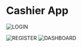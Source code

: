 # Cashier App

![LOGIN](https://user-images.githubusercontent.com/84588706/162619465-16b3b474-8703-49fe-85b3-44f7fcde2f34.jpg)

![REGISTER](https://user-images.githubusercontent.com/84588706/162619479-1d21fc0c-8f20-4806-8a0c-e007a66b34c2.jpg)
![DASHBOARD](https://user-images.githubusercontent.com/84588706/163209945-d20b7f4b-0f5f-43f2-9e37-9f51d95a057e.jpg)


<!-- ![PENJUALAN - CASHIER](https://user-images.githubusercontent.com/84588706/162919240-25d46e89-4cd3-4876-82f0-76c833e883da.jpg) -->
